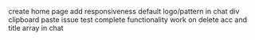 create home page
add responsiveness
default logo/pattern in chat div 
clipboard paste issue
test complete functionality work on delete acc and title array in chat